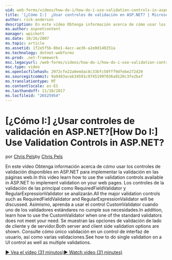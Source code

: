 ```yaml
---
uid: web-forms/videos/how-do-i/how-do-i-use-validation-controls-in-aspnet
title: '[¿Cómo I:]  ¿Usar controles de validación en ASP.NET? | Microsoft Docs'
author: rick-anderson
description: En este vídeo Obtenga información acerca de cómo usar los controles de validación disponibles en ASP.NET para implementar la validación en las páginas web. Todos los principal controles de validación como...
ms.author: aspnetcontent
manager: wpickett
ms.date: 10/26/2007
ms.topic: article
ms.assetid: 1f2e5f5b-8be1-4acc-ae36-a2e0d140251a
ms.technology: dotnet-webforms
ms.prod: .net-framework
msc.legacyurl: /web-forms/videos/how-do-i/how-do-i-use-validation-controls-in-aspnet
msc.type: video
ms.openlocfilehash: 2972cfe22a0e4dac8c33bfc50fff9dfebe272d20
ms.sourcegitcommit: 9a9483aceb34591c97451997036a9120c3fe2baf
ms.translationtype: MT
ms.contentlocale: es-ES
ms.lasthandoff: 11/10/2017
ms.locfileid: "26525954"
---
```

<a name="how-do-i--use-validation-controls-in-aspnet"></a><span data-ttu-id="fd9c0-105">[¿Cómo I:]  ¿Usar controles de validación en ASP.NET?</span><span class="sxs-lookup"><span data-stu-id="fd9c0-105">[How Do I:]  Use Validation Controls in ASP.NET?</span></span>
====================
<span data-ttu-id="fd9c0-106">por [Chris Pels](https://twitter.com/chrispels)</span><span class="sxs-lookup"><span data-stu-id="fd9c0-106">by [Chris Pels](https://twitter.com/chrispels)</span></span>

<span data-ttu-id="fd9c0-107">En este vídeo Obtenga información acerca de cómo usar los controles de validación disponibles en ASP.NET para implementar la validación en las páginas web.</span><span class="sxs-lookup"><span data-stu-id="fd9c0-107">In this video learn how to use the validation controls available in ASP.NET to implement validation on your web pages.</span></span> <span data-ttu-id="fd9c0-108">Los controles de la validación de las principal como RequiredFieldValidator y RegularExpressionValidator se analizarán.</span><span class="sxs-lookup"><span data-stu-id="fd9c0-108">All the major validation controls such as RequiredFieldValidator and RegularExpressionValidator will be discussed.</span></span> <span data-ttu-id="fd9c0-109">Asimismo, aprenda a usar el control CustomValidator cuando uno de los validadores estándares no cumple sus necesidades.</span><span class="sxs-lookup"><span data-stu-id="fd9c0-109">In addition, learn how to use the CustomValidator when one of the standard validators does not meet your need.</span></span> <span data-ttu-id="fd9c0-110">Se muestran las opciones de validación de lado de cliente y de servidor.</span><span class="sxs-lookup"><span data-stu-id="fd9c0-110">Both server and client side validation options are shown.</span></span> <span data-ttu-id="fd9c0-111">Consulte cómo único validación en un control de interfaz de usuario, así como varias validaciones.</span><span class="sxs-lookup"><span data-stu-id="fd9c0-111">See how to do single validation on a UI control as well as multiple validations.</span></span>

[<span data-ttu-id="fd9c0-112">&#9654; Vea el vídeo (31 minutos)</span><span class="sxs-lookup"><span data-stu-id="fd9c0-112">&#9654; Watch video (31 minutes)</span></span>](https://channel9.msdn.com/Blogs/ASP-NET-Site-Videos/how-do-i-use-validation-controls-in-aspnet)
